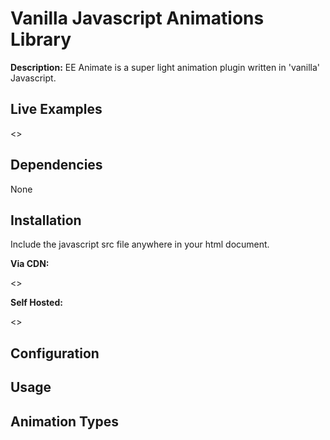 # Vanilla Javascript Animations Library #

**Description:** EE Animate is a super light animation plugin written in 'vanilla' Javascript.

## Live Examples

<<TKTKTK>>

## Dependencies

None

## Installation

Include the javascript src file anywhere in your html document.

**Via CDN:**

<<TKTKTK>>

**Self Hosted:**

<<TKTKTK>>

## Configuration

## Usage

## Animation Types